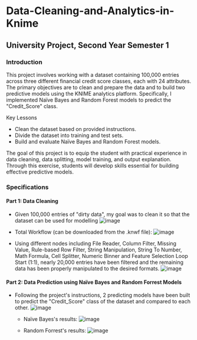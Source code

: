 # Data-Cleaning-and-Analytics-in-Knime
## University Project, Second Year Semester 1
### Introduction
This project involves working with a dataset containing 100,000 entries across three different financial credit score classes, each with 24 attributes. The primary objectives are to clean and prepare the data and to build two predictive models using the KNIME analytics platform. Specifically, I implemented Naïve Bayes and Random Forest models to predict the "Credit_Score" class.

Key Lessons
  - Clean the dataset based on provided instructions.
  - Divide the dataset into training and test sets.
  - Build and evaluate Naïve Bayes and Random Forest models.

The goal of this project is to equip the student with practical experience in data cleaning, data splitting, model training, and output explanation. Through this exercise, students will develop skills essential for building effective predictive models.

### Specifications
#### Part 1: Data Cleaning
  - Given 100,000 entries of "dirty data", my goal was to clean it so that the dataset can be used for modelling
![image](https://github.com/DanNgo4/Data-Cleaning-and-Analytics-in-Knime/assets/127183060/107548eb-0988-4327-9445-cde9ea9c27c4)

  - Total Workflow (can be downloaded from the .knwf file):
![image](https://github.com/DanNgo4/Data-Cleaning-and-Analytics-in-Knime/assets/127183060/1368196b-60ef-4e48-86a3-fef666bd955a)

  - Using different nodes including File Reader, Column Filter, Missing Value, Rule-based Row Filter, String Manipulation, String To Number, Math Formula, Cell Splitter, Numeric Binner and Feature Selection Loop Start (1:1), nearly 20,000 entries have been filtered and the remaining data has been properly manipulated to the desired formats.
![image](https://github.com/DanNgo4/Data-Cleaning-and-Analytics-in-Knime/assets/127183060/872e35d2-5add-40c5-90cd-5b45d2907db8)

#### Part 2: Data Prediction using Naïve Bayes and Random Forrest Models
  - Following the project's instructions, 2 predicting models have been built to predict the "Credit_Score" class of the dataset and compared to each other.
![image](https://github.com/DanNgo4/Data-Cleaning-and-Analytics-in-Knime/assets/127183060/11010da2-0cc9-43da-90a7-e2b47eaef041)

    + Naïve Bayes's results:
      ![image](https://github.com/DanNgo4/Data-Cleaning-and-Analytics-in-Knime/assets/127183060/5159cdd8-28e7-4185-bb21-f887a9f5b580)

    + Random Forrest's results:
      ![image](https://github.com/DanNgo4/Data-Cleaning-and-Analytics-in-Knime/assets/127183060/1d7304e7-af6c-48ff-b5f5-639a5ec5d928)


